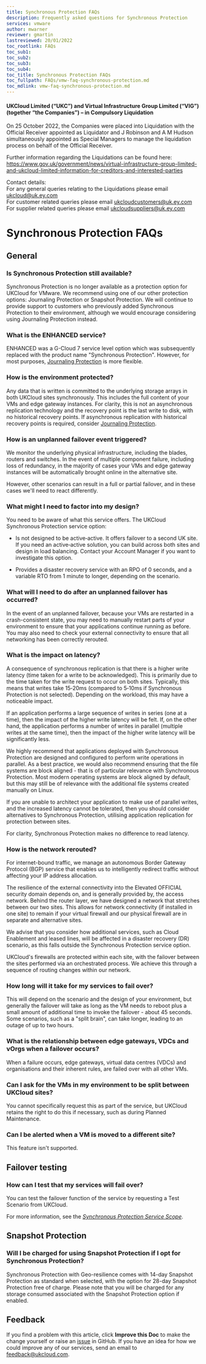 ```yaml
---
title: Synchronous Protection FAQs
description: Frequently asked questions for Synchronous Protection
services: vmware
author: mwarner
reviewer: gmartin
lastreviewed: 20/01/2022
toc_rootlink: FAQs
toc_sub1: 
toc_sub2:
toc_sub3:
toc_sub4:
toc_title: Synchronous Protection FAQs
toc_fullpath: FAQs/vmw-faq-synchronous-protection.md
toc_mdlink: vmw-faq-synchronous-protection.md
---
```


#### UKCloud Limited (“UKC”) and Virtual Infrastructure Group Limited (“VIG”) (together “the Companies”) – in Compulsory Liquidation

On 25 October 2022, the Companies were placed into Liquidation with the Official Receiver appointed as Liquidator and J Robinson and A M Hudson simultaneously appointed as Special Managers to manage the liquidation process on behalf of the Official Receiver.

Further information regarding the Liquidations can be found here: <https://www.gov.uk/government/news/virtual-infrastructure-group-limited-and-ukcloud-limited-information-for-creditors-and-interested-parties>

Contact details:<br>
For any general queries relating to the Liquidations please email <ukcloud@uk.ey.com><br>
For customer related queries please email <ukcloudcustomers@uk.ey.com><br>
For supplier related queries please email <ukcloudsuppliers@uk.ey.com>

# Synchronous Protection FAQs

## General

### Is Synchronous Protection still available?

Synchronous Protection is no longer available as a protection option for UKCloud for VMware. We recommend using one of our other protection options: Journaling Protection or Snapshot Protection. We will continue to provide support to customers who previously added Synchronous Protection to their environment, although we would encourage considering using Journaling Protection instead.

### What is the ENHANCED service?

ENHANCED was a G-Cloud 7 service level option which was subsequently replaced with the product name "Synchronous Protection". However, for most purposes, [Journaling Protection](vmw-sco-journaling-protection.md) is more flexible.

### How is the environment protected?

Any data that is written is committed to the underlying storage arrays in both UKCloud sites synchronously. This includes the full content of your VMs and edge gateway instances. For clarity, this is not an asynchronous replication technology and the recovery point is the last write to disk, with no historical recovery points. If asynchronous replication with historical recovery points is required, consider [Journaling Protection](vmw-sco-journaling-protection.md).

### How is an unplanned failover event triggered?

We monitor the underlying physical infrastructure, including the blades, routers and switches. In the event of multiple component failure, including loss of redundancy, in the majority of cases your VMs and edge gateway instances will be automatically brought online in the alternative site.

However, other scenarios can result in a full or partial failover, and in these cases we'll need to react differently.

### What might I need to factor into my design?

You need to be aware of what this service offers. The UKCloud Synchronous Protection service option:

- Is not designed to be active‑active. It offers failover to a second UK site. If you need an active‑active solution, you can build across both sites and design in load balancing. Contact your Account Manager if you want to investigate this option.

- Provides a disaster recovery service with an RPO of 0 seconds, and a variable RTO from 1 minute to longer, depending on the scenario.

### What will I need to do after an unplanned failover has occurred?

In the event of an unplanned failover, because your VMs are restarted in a crash-consistent state, you may need to manually restart parts of your environment to ensure that your applications continue running as before. You may also need to check your external connectivity to ensure that all networking has been correctly rerouted.

### What is the impact on latency?

A consequence of synchronous replication is that there is a higher write latency (time taken for a write to be acknowledged). This is primarily due to the time taken for the write request to occur on both sites. Typically, this means that writes take 15‑20ms (compared to 5‑10ms if Synchronous Protection is not selected). Depending on the workload, this may have a noticeable impact.

If an application performs a large sequence of writes in series (one at a time), then the impact of the higher write latency will be felt. If, on the other hand, the application performs a number of writes in parallel (multiple writes at the same time), then the impact of the higher write latency will be significantly less.

We highly recommend that applications deployed with Synchronous Protection are designed and configured to perform write operations in parallel. As a best practice, we would also recommend ensuring that the file systems are block aligned - that is of particular relevance with Synchronous Protection. Most modern operating systems are block aligned by default, but this may still be of relevance with the additional file systems created manually on Linux.

If you are unable to architect your application to make use of parallel writes, and the increased latency cannot be tolerated, then you should consider alternatives to Synchronous Protection, utilising application replication for protection between sites.

For clarity, Synchronous Protection makes no difference to read latency.

### How is the network rerouted?

For internet-bound traffic, we manage an autonomous Border Gateway Protocol (BGP) service that enables us to intelligently redirect traffic without affecting your IP address allocation.

The resilience of the external connectivity into the Elevated OFFICIAL security domain depends on, and is generally provided by, the access network. Behind the router layer, we have designed a network that stretches between our two sites. This allows for network connectivity (if installed in one site) to remain if your virtual firewall and our physical firewall are in separate and alternative sites.

We advise that you consider how additional services, such as Cloud Enablement and leased lines, will be affected in a disaster recovery (DR) scenario, as this falls outside the Synchronous Protection service option.

UKCloud's firewalls are protected within each site, with the failover between the sites performed via an orchestrated process. We achieve this through a sequence of routing changes within our network.

### How long will it take for my services to fail over?

This will depend on the scenario and the design of your environment, but generally the failover will take as long as the VM needs to reboot plus a small amount of additional time to invoke the failover - about 45 seconds. Some scenarios, such as a "split brain", can take longer, leading to an outage of up to two hours.

### What is the relationship between edge gateways, VDCs and vOrgs when a failover occurs?

When a failure occurs, edge gateways, virtual data centres (VDCs) and organisations and their inherent rules, are failed over with all other VMs.

### Can I ask for the VMs in my environment to be split between UKCloud sites?

You cannot specifically request this as part of the service, but UKCloud retains the right to do this if necessary, such as during Planned Maintenance.

### Can I be alerted when a VM is moved to a different site?

This feature isn't supported.

## Failover testing

### How can I test that my services will fail over?

You can test the failover function of the service by requesting a Test Scenario from UKCloud.

For more information, see the [*Synchronous Protection Service Scope*](vmw-sco-synchronous-protection.md).

## Snapshot Protection

### Will I be charged for using Snapshot Protection if I opt for Synchronous Protection?

Synchronous Protection with Geo-resilience comes with 14-day Snapshot Protection as standard when selected, with the option for 28-day Snapshot Protection free of charge. Please note that you will be charged for any storage consumed associated with the Snapshot Protection option if enabled.

## Feedback

If you find a problem with this article, click **Improve this Doc** to make the change yourself or raise an [issue](https://github.com/UKCloud/documentation/issues) in GitHub. If you have an idea for how we could improve any of our services, send an email to <feedback@ukcloud.com>.
